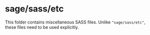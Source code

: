 # sage/sass/etc

This folder contains miscellaneous SASS files. Unlike `"sage/sass/etc"`, these files
need to be used explicitly.
